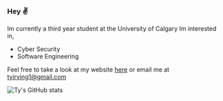 ### Hey ✌️
Im currently a third year student at the University of Calgary
Im interested in,
- Cyber Security 
- Software Engineering

Feel free to take a look at my website [here](https://ty-irving.com) or email me at tyirving1@gmail.com

![Ty's GitHub stats](https://github-readme-stats-sigma-five.vercel.app/api?username=Ty-Irving&show_icons=true&count_private=true&theme=tokyonight)
